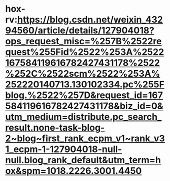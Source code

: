 # hox-rv:https://blog.csdn.net/weixin_43294560/article/details/127904018?ops_request_misc=%257B%2522request%255Fid%2522%253A%2522167584119616782427431178%2522%252C%2522scm%2522%253A%252220140713.130102334.pc%255Fblog.%2522%257D&request_id=167584119616782427431178&biz_id=0&utm_medium=distribute.pc_search_result.none-task-blog-2~blog~first_rank_ecpm_v1~rank_v31_ecpm-1-127904018-null-null.blog_rank_default&utm_term=hox&spm=1018.2226.3001.4450

